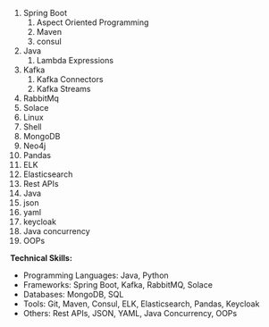 1) Spring Boot
	1) Aspect Oriented Programming
	2) Maven
	3) consul
2) Java
	1) Lambda Expressions
3) Kafka
	1) Kafka Connectors
	2) Kafka Streams
4) RabbitMq
5) Solace
6) Linux
7) Shell
8) MongoDB
9) Neo4j
10) Pandas
11) ELK
12) Elasticsearch
13) Rest APIs
14) Java
15) json
16) yaml
17) keycloak
18) Java concurrency
19) OOPs

**Technical Skills:**
-   Programming Languages: Java, Python
-   Frameworks: Spring Boot, Kafka, RabbitMQ, Solace
-   Databases: MongoDB, SQL
-   Tools: Git, Maven, Consul, ELK, Elasticsearch, Pandas, Keycloak
-   Others: Rest APIs, JSON, YAML, Java Concurrency, OOPs